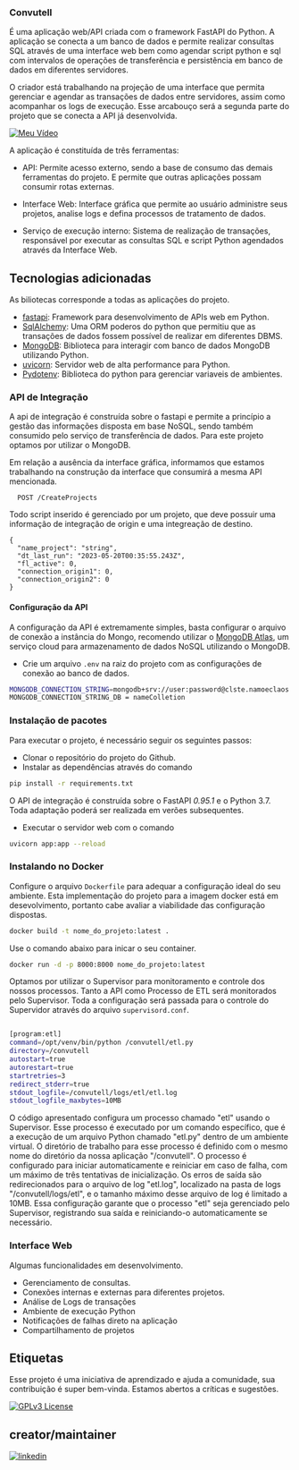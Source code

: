 
### Convutell

É uma aplicação web/API criada com o framework FastAPI do Python. A aplicação se conecta a um banco de dados e permite realizar consultas SQL através de uma interface web bem como agendar script python e sql com intervalos de operações de transferência e persistência em banco de dados em diferentes servidores. 

O criador está trabalhando na projeção de uma interface que permita gerenciar e agendar as transações de dados entre servidores, assim como acompanhar os logs de execução. Esse arcabouço será a segunda parte do projeto que se conecta a API já desenvolvida.


[![Meu Vídeo](assets/capa.png)](https://www.youtube.com/watch?v=y3wszkN3T6s&t=12s&ab_channel=ClaytonSilva)


A aplicação é constituída de três ferramentas:

- API: Permite acesso externo, sendo a base de consumo das demais ferramentas do projeto. E permite que outras aplicações possam consumir rotas externas.

- Interface Web: Interface gráfica que permite ao usuário administre seus projetos, analise logs e defina processos de tratamento de dados.

- Serviço de execução interno: Sistema de realização de transações, responsável por executar as consultas SQL e script Python agendados através da Interface Web.

## Tecnologias adicionadas

As biliotecas corresponde a todas as aplicações do projeto. 

- [fastapi](https://fastapi.tiangolo.com/): Framework para desenvolvimento de APIs web em Python.
- [SqlAlchemy](https://www.sqlalchemy.org/): Uma ORM poderos do python que permitiu que as transações de dados fossem possível de realizar em diferentes DBMS.
- [MongoDB](https://pypi.org/project/pymongo/): Biblioteca para interagir com banco de dados MongoDB utilizando Python.
- [uvicorn](https://www.uvicorn.org/): Servidor web de alta performance para Python.
- [Pydotenv](https://pypi.org/project/pydotenv/): Biblioteca do python para gerenciar variaveis de ambientes.


### API de Integração

A api de integração é construída sobre o fastapi e permite a princípio a gestão das informações disposta em base NoSQL, sendo também consumido pelo serviço de transferência de dados. Para este projeto optamos por utilizar o MongoDB.

Em relação a ausência da interface gráfica, informamos que estamos trabalhando na construção da interface que consumirá a mesma API mencionada.


```http
  POST /CreateProjects
```
Todo script inserido é gerenciado por um projeto, que deve possuir uma informação de integração de origin e uma integreação de destino.
```
{
  "name_project": "string",
  "dt_last_run": "2023-05-20T00:35:55.243Z",
  "fl_active": 0,
  "connection_origin1": 0,
  "connection_origin2": 0
}
```
#### Configuração da API

A configuração da API é extremamente simples, basta configurar o arquivo de conexão a instância do Mongo, recomendo utilizar o [MongoDB Atlas](https://www.mongodb.com/cloud/atlas/register), um serviço cloud para armazenamento de dados NoSQL utilizando o MongoDB.   

- Crie um arquivo `.env` na raiz do projeto com as configurações de conexão ao banco de dados.

```bash
MONGODB_CONNECTION_STRING=mongodb+srv://user:password@clste.namoeclaos.mongodb.ssc/
MONGODB_CONNECTION_STRING_DB = nameColletion
```
### Instalação de pacotes

Para executar o projeto, é necessário seguir os seguintes passos:

- Clonar o repositório do projeto do Github.
- Instalar as dependências através do comando 

```bash
pip install -r requirements.txt
```
O API de integração é construída sobre o FastAPI *0.95.1* e o Python 3.7. Toda adaptação poderá ser realizada em verões subsequentes. 

- Executar o servidor web com o comando 
```bash
uvicorn app:app --reload
```
### Instalando no Docker

Configure o arquivo `Dockerfile` para adequar a configuração ideal do seu ambiente. Esta implementação do projeto para a imagem docker está em desevolvimento, portanto cabe avaliar a viabilidade das configuração dispostas. 

```bash
docker build -t nome_do_projeto:latest .
```
Use o comando abaixo para inicar o seu container. 

```bash
docker run -d -p 8000:8000 nome_do_projeto:latest
```

Optamos por utilizar o Supervisor para monitoramento e controle dos nossos processos. Tanto a API como Processo de ETL será monitorados pelo Supervisor. Toda a configuração será passada para o controle do Supervidor através do arquivo `supervisord.conf`.

```bash

[program:etl]
command=/opt/venv/bin/python /convutell/etl.py
directory=/convutell
autostart=true
autorestart=true
startretries=3
redirect_stderr=true
stdout_logfile=/convutell/logs/etl/etl.log
stdout_logfile_maxbytes=10MB
```
O código apresentado configura um processo chamado "etl" usando o Supervisor. Esse processo é executado por um comando específico, que é a execução de um arquivo Python chamado "etl.py" dentro de um ambiente virtual. O diretório de trabalho para esse processo é definido com o mesmo nome do diretório da nossa aplicação "/convutell". O processo é configurado para iniciar automaticamente e reiniciar em caso de falha, com um máximo de três tentativas de inicialização. Os erros de saída são redirecionados para o arquivo de log "etl.log", localizado na pasta de logs "/convutell/logs/etl", e o tamanho máximo desse arquivo de log é limitado a 10MB. Essa configuração garante que o processo "etl" seja gerenciado pelo Supervisor, registrando sua saída e reiniciando-o automaticamente se necessário.

### Interface Web

Algumas funcionalidades em desenvolvimento.

- Gerenciamento de consultas.
- Conexões internas e externas para diferentes projetos. 
- Análise de Logs de transações
- Ambiente de execução Python
- Notificações de falhas direto na aplicação
- Compartilhamento de projetos

## Etiquetas

Esse projeto é uma iniciativa de aprendizado e ajuda a comunidade, sua contribuição é super bem-vinda. Estamos abertos a críticas e sugestões.


[![GPLv3 License](https://img.shields.io/badge/License-GPL%20v3-yellow.svg)](https://www.gnu.org/licenses/gpl-3.0.pt-br.html)


## creator/maintainer

[![linkedin](https://img.shields.io/badge/linkedin-0A66C2?style=for-the-badge&logo=linkedin&logoColor=white)](https://www.linkedin.com/in/clayttonsilva/)


